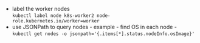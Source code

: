 - label the worker nodes  
`kubectl label node k8s-worker2 node-role.kubernetes.io/worker=worker`
- use JSONPath to query nodes - example - find OS in each node -  
`kubectl get nodes -o jsonpath='{.items[*].status.nodeInfo.osImage}'`
